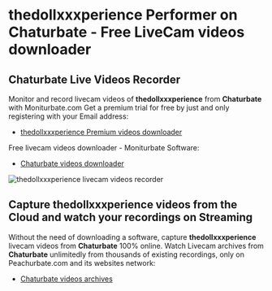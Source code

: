 # thedollxxxperience Performer on Chaturbate - Free LiveCam videos downloader

## Chaturbate Live Videos Recorder

Monitor and record livecam videos of **thedollxxxperience** from **Chaturbate** with Moniturbate.com
Get a premium trial for free by just and only registering with your Email address:
* [thedollxxxperience Premium videos downloader](https://moniturbate.com/request-demo-licence-key.html)

Free livecam videos downloader - Moniturbate Software:
* [Chaturbate videos downloader](https://moniturbate.com/moniturbate-download-software.html)

![thedollxxxperience livecam videos recorder](https://peachurnet.com/templates/moniturbate-software.png)


## Capture thedollxxxperience videos from the Cloud and watch your recordings on Streaming

Without the need of downloading a software, capture **thedollxxxperience** livecam videos from **Chaturbate** 100% online.
Watch Livecam archives from **Chaturbate** unlimitedly from thousands of existing recordings, only on Peachurbate.com and its websites network:
* [Chaturbate videos archives](https://peachurnet.com/)